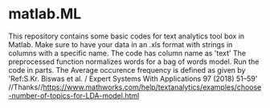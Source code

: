 # matlab.ML
This  repository contains some basic codes for text analytics tool box in Matlab.
Make sure to have your data in an .xls format with strings in columns with a specific name. The code has column name as 'text'
The preprocessed function normalizes words for a bag of words model.
Run the code in parts.
The Average occurence frequency is defined as given by 'Ref:S.Kr. Biswas et al. / Expert Systems With Applications 97 (2018) 51–59'
//Thanks//https://www.mathworks.com/help/textanalytics/examples/choose-number-of-topics-for-LDA-model.html

